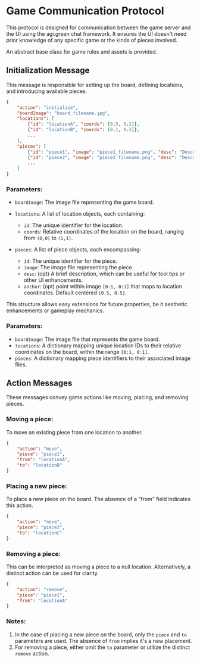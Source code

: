 
# Game Communication Protocol

This protocol is designed for communication between the game server and the UI using the agi.green chat framework. It ensures the UI doesn't need prior knowledge of any specific game or the kinds of pieces involved.

An abstract base class for game rules and assets is provided.

## Initialization Message

This message is responsible for setting up the board, defining locations, and introducing available pieces.


```json
{
    "action": "initialize",
    "boardImage": "board_filename.jpg",
    "locations": [
        {"id": "locationA", "coords": [0.5, 0.2]},
        {"id": "locationB", "coords": [0.1, 0.3]},
        ...
    ],
    "pieces": [
        {"id": "piece1", "image": "piece1_filename.png", "desc": "Description for piece1"},
        {"id": "piece2", "image": "piece2_filename.png", "desc": "Description for piece2"},
        ...
    ]
}
```

### Parameters:

- `boardImage`: The image file representing the game board.

- `locations`: A list of location objects, each containing:
    - `id`: The unique identifier for the location.
    - `coords`: Relative coordinates of the location on the board, ranging from `(0,0)` to `(1,1)`.

- `pieces`: A list of piece objects, each encompassing:
    - `id`: The unique identifier for the piece.
    - `image`: The image file representing the piece.
    - `desc`: (opt) A brief description, which can be useful for tool tips or other UI enhancements.
    - `anchor`: (opt) point within image `[0:1, 0:1]` that maps to location coordinates. Default centered `[0.5, 0.5]`.

This structure allows easy extensions for future properties, be it aesthetic enhancements or gameplay mechanics.


### Parameters:

- `boardImage`: The image file that represents the game board.
- `locations`: A dictionary mapping unique location IDs to their relative coordinates on the board, within the range `[0:1, 0:1]`.
- `pieces`: A dictionary mapping piece identifiers to their associated image files.

## Action Messages

These messages convey game actions like moving, placing, and removing pieces.

### Moving a piece:

To move an existing piece from one location to another.

```json
{
    "action": "move",
    "piece": "piece1",
    "from": "locationA",
    "to": "locationB"
}
```

### Placing a new piece:

To place a new piece on the board. The absence of a "from" field indicates this action.

```json
{
    "action": "move",
    "piece": "piece2",
    "to": "locationC"
}
```

### Removing a piece:

This can be interpreted as moving a piece to a null location. Alternatively, a distinct action can be used for clarity.

```json
{
    "action": "remove",
    "piece": "piece1",
    "from": "locationA"
}
```

### Notes:

1. In the case of placing a new piece on the board, only the `piece` and `to` parameters are used. The absence of `from` implies it's a new placement.
2. For removing a piece, either omit the `to` parameter or utilize the distinct `remove` action.



